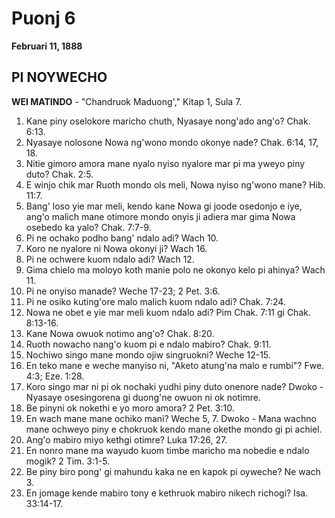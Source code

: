 # Puonj 6
**Februari 11, 1888**

## PI NOYWECHO

**WEI MATINDO** - "Chandruok Maduong'," Kitap 1, Sula 7.

1. Kane piny oselokore maricho chuth, Nyasaye nong'ado ang'o? Chak. 6:13.
2. Nyasaye nolosone Nowa ng'wono mondo okonye nade? Chak. 6:14, 17, 18.
3. Nitie gimoro amora mane nyalo nyiso nyalore mar pi ma yweyo piny duto? Chak. 2:5.
4. E winjo chik mar Ruoth mondo ols meli, Nowa nyiso ng'wono mane? Hib. 11:7.
5. Bang' loso yie mar meli, kendo kane Nowa gi joode osedonjo e iye, ang'o malich mane otimore mondo onyis ji adiera mar gima Nowa osebedo ka yalo? Chak. 7:7-9.
6. Pi ne ochako podho bang' ndalo adi? Wach 10.
7. Koro ne nyalore ni Nowa okonyi ji? Wach 16.
8. Pi ne ochwere kuom ndalo adi? Wach 12.
9. Gima chielo ma moloyo koth manie polo ne okonyo kelo pi ahinya? Wach 11.
10. Pi ne onyiso manade? Weche 17-23; 2 Pet. 3:6.
11. Pi ne osiko kuting'ore malo malich kuom ndalo adi? Chak. 7:24.
12. Nowa ne obet e yie mar meli kuom ndalo adi? Pim Chak. 7:11 gi Chak. 8:13-16.
13. Kane Nowa owuok notimo ang'o? Chak. 8:20.
14. Ruoth nowacho nang'o kuom pi e ndalo mabiro? Chak. 9:11.
15. Nochiwo singo mane mondo ojiw singruokni? Weche 12-15.
16. En teko mane e weche manyiso ni, "Aketo atung'na malo e rumbi"? Fwe. 4:3; Eze. 1:28.
17. Koro singo mar ni pi ok nochaki yudhi piny duto onenore nade? Dwoko - Nyasaye osesingorena gi duong'ne owuon ni ok notimre.
18. Be pinyni ok nokethi e yo moro amora? 2 Pet. 3:10.
19. En wach mane mane ochiko mani? Weche 5, 7. Dwoko - Mana wachno mane ochweyo piny e chokruok kendo mane okethe mondo gi pi achiel.
20. Ang'o mabiro miyo kethgi otimre? Luka 17:26, 27.
21. En nonro mane ma wayudo kuom timbe maricho ma nobedie e ndalo mogik? 2 Tim. 3:1-5.
22. Be piny biro pong' gi mahundu kaka ne en kapok pi oyweche? Ne wach 3.
23. En jomage kende mabiro tony e kethruok mabiro nikech richogi? Isa. 33:14-17.